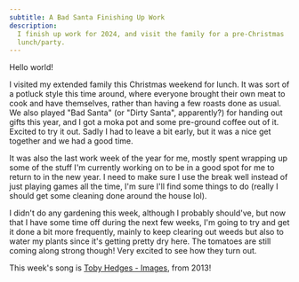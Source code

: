 ```yaml
---
subtitle: A Bad Santa Finishing Up Work
description:
  I finish up work for 2024, and visit the family for a pre-Christmas
  lunch/party.
---
```


Hello world!

I visited my extended family this Christmas weekend for lunch. It was sort of a
potluck style this time around, where everyone brought their own meat to cook
and have themselves, rather than having a few roasts done as usual. We also
played "Bad Santa" (or "Dirty Santa", apparently?) for handing out gifts this
year, and I got a moka pot and some pre-ground coffee out of it. Excited to try
it out. Sadly I had to leave a bit early, but it was a nice get together and we
had a good time.

It was also the last work week of the year for me, mostly spent wrapping up some
of the stuff I'm currently working on to be in a good spot for me to return to
in the new year. I need to make sure I use the break well instead of just
playing games all the time, I'm sure I'll find some things to do (really I
should get some cleaning done around the house lol).

I didn't do any gardening this week, although I probably should've, but now that
I have some time off during the next few weeks, I'm going to try and get it done
a bit more frequently, mainly to keep clearing out weeds but also to water my
plants since it's getting pretty dry here. The tomatoes are still coming along
strong though! Very excited to see how they turn out.

This week's song is
[Toby Hedges - Images](https://www.youtube.com/watch?v=1NPpdvz0KaU), from 2013!
